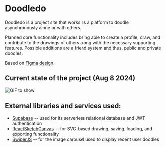 # Doodledo

Doodledo is a project site that works as a platform to doodle asynchronously alone or with others.

Planned core functionality includes being able to create a profile, draw, and contribute to the drawings of others along with the necessary supporting features.
Possible additions are a friend system and thus, public and private doodles.

Based on [Figma design](https://www.figma.com/design/yfbQQpEJj9u7zcPfvJ29rI/Doodledo?node-id=38-221&t=tyLMjzgPYIqiJVRf-1).

## Current state of the project (Aug 8 2024)
![GIF to show](/public/doodledoGIF1.gif)

## External libraries and services used:
* [Supabase](https://supabase.com/) -- used for its serverless relational database and JWT authentication
* [ReactSketchCanvas](https://vinoth.info/react-sketch-canvas/) -- for SVG-based drawing, saving, loading, and exporting functionality
* [SwiperJS](https://swiperjs.com/) -- for the image carousel used to display recent user doodles
